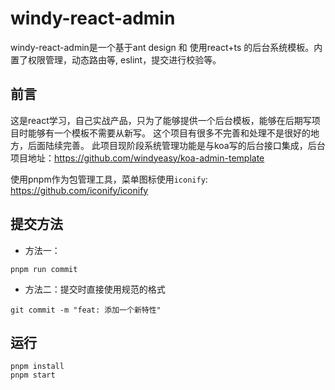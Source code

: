 # windy-react-admin

windy-react-admin是一个基于ant design 和 使用react+ts 的后台系统模板。内置了权限管理，动态路由等, eslint，提交进行校验等。

## 前言

这是react学习，自己实战产品，只为了能够提供一个后台模板，能够在后期写项目时能够有一个模板不需要从新写。
这个项目有很多不完善和处理不是很好的地方，后面陆续完善。
此项目现阶段系统管理功能是与koa写的后台接口集成，后台项目地址：https://github.com/windyeasy/koa-admin-template

使用pnpm作为包管理工具，菜单图标使用`iconify`: https://github.com/iconify/iconify

## 提交方法

- 方法一：

```shell
pnpm run commit
```

- 方法二：提交时直接使用规范的格式

```shell
git commit -m "feat: 添加一个新特性"
```

## 运行

```shell
pnpm install
pnpm start
```
